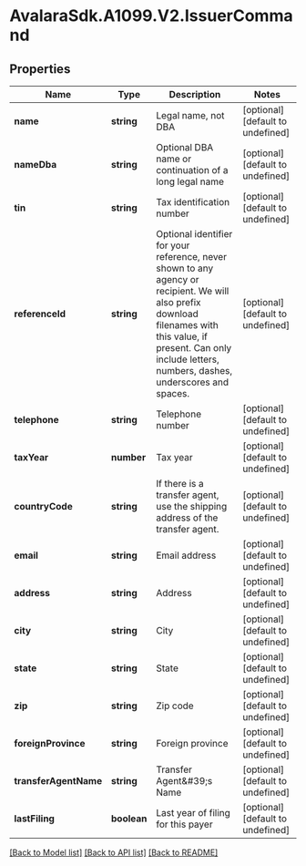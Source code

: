 # AvalaraSdk.A1099.V2.IssuerCommand

## Properties

Name | Type | Description | Notes
------------ | ------------- | ------------- | -------------
**name** | **string** | Legal name, not DBA | [optional] [default to undefined]
**nameDba** | **string** | Optional DBA name or continuation of a long legal name | [optional] [default to undefined]
**tin** | **string** | Tax identification number | [optional] [default to undefined]
**referenceId** | **string** | Optional identifier for your reference, never shown to any agency or recipient.  We will also prefix download filenames with this value, if present.  Can only include letters, numbers, dashes, underscores and spaces. | [optional] [default to undefined]
**telephone** | **string** | Telephone number | [optional] [default to undefined]
**taxYear** | **number** | Tax year | [optional] [default to undefined]
**countryCode** | **string** | If there is a transfer agent, use the shipping address of the transfer agent. | [optional] [default to undefined]
**email** | **string** | Email address | [optional] [default to undefined]
**address** | **string** | Address | [optional] [default to undefined]
**city** | **string** | City | [optional] [default to undefined]
**state** | **string** | State | [optional] [default to undefined]
**zip** | **string** | Zip code | [optional] [default to undefined]
**foreignProvince** | **string** | Foreign province | [optional] [default to undefined]
**transferAgentName** | **string** | Transfer Agent\&#39;s Name | [optional] [default to undefined]
**lastFiling** | **boolean** | Last year of filing for this payer | [optional] [default to undefined]

[[Back to Model list]](../../../README.md#documentation-for-models) [[Back to API list]](../../../README.md#documentation-for-api-endpoints) [[Back to README]](../../../README.md)

